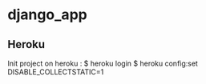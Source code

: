 # django_app

## Heroku

Init project on heroku :
$ heroku login
$ heroku config:set DISABLE_COLLECTSTATIC=1
